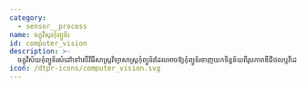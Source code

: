 ```yaml
---
category:
  - sensor__process
name: ចក្ខុវិសុរកុំព្យូទ័រ
id: computer_vision
description: >-
  ចក្ខុវិស័យកុំព្យូទ័រសំដៅទៅលើវិធីសាស្ត្រវិទ្យាសាស្ត្រកុំព្យូទ័រដែលអាចឱ្យកុំព្យូទ័រទាញយកទិន្នន័យពីរូបភាពឌីជីថលឬវីដេអូ។
icon: /dtpr-icons/computer_vision.svg
---
```



